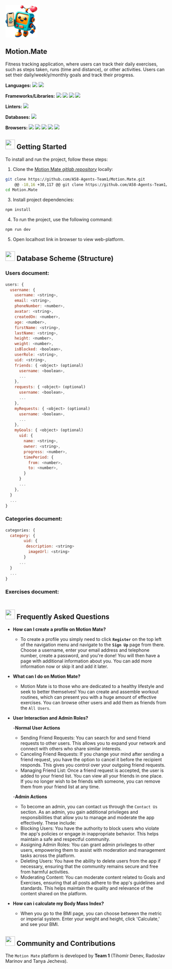 <img src="https://raw.githubusercontent.com/A58-Agents-Team1/Motion.Mate/main/src/assets/logo.png" width="100" height="100">

## Motion.Mate

Fitness tracking application, where users can track their daily exercises, such as steps taken, runs (time and distance), or other activities. Users can set their daily/weekly/monthly goals and track their progress.

**Languages:** <img src="https://upload.wikimedia.org/wikipedia/commons/6/6a/JavaScript-logo.png" height="20"> <img src="https://img.shields.io/badge/html5-%23E34F26.svg?style=for-the-badge&logo=html5&logoColor=white" height="20">

**Frameworks/Libraries:** <img src="https://img.shields.io/badge/react-%2320232a.svg?style=for-the-badge&logo=react&logoColor=%2361DAFB" height="20"> <img src="https://img.shields.io/badge/React_Router-CA4245?style=for-the-badge&logo=react-router&logoColor=white" height="20"> <img src="https://media.licdn.com/dms/image/D4E12AQE1NInvgAfR3Q/article-cover_image-shrink_423_752/0/1696488544540?e=1722470400&v=beta&t=B6ngRnuqG90ia7gPvOs2Wnjk7o8NlWQe3rOVhKAq6a0" height="25"> <img src="https://img.daisyui.com/images/daisyui-logo/daisyui-logotype.svg" height="20">

**Linters:** <img src="https://img.shields.io/badge/eslint-3A33D1?style=for-the-badge&logo=eslint&logoColor=white" height="20">

**Databases:** <img src="https://img.shields.io/badge/Firebase-039BE5?style=for-the-badge&logo=Firebase&logoColor=white" height="20">

**Browsers:** <img src="https://img.shields.io/badge/Google%20Chrome-4285F4?style=for-the-badge&logo=GoogleChrome&logoColor=white" height="20"> <img src="https://img.shields.io/badge/Safari-000000?style=for-the-badge&logo=Safari&logoColor=white" height="20"> <img src="https://img.shields.io/badge/Edge-0078D7?style=for-the-badge&logo=Microsoft-edge&logoColor=white" height="20"> <img src="https://img.shields.io/badge/Firefox-FF7139?style=for-the-badge&logo=Firefox-Browser&logoColor=white" height="20"> <img src="https://img.shields.io/badge/Opera-FF1B2D?style=for-the-badge&logo=Opera&logoColor=white" height="20">

## <img src="https://firebasestorage.googleapis.com/v0/b/dare2fit-f6eb4.appspot.com/o/assets%2FREADME-images%2Fstart.png?alt=media&token=ee8cc2b3-1a61-4519-9f96-59177216b4d6&_gl=1*t5p8co*_ga*MjExMzk5MTA5MC4xNjgzMjcwMjg1*_ga_CW55HF8NVT*MTY4NjU3Njg5Ni4xMDMuMS4xNjg2NTc4MDEzLjAuMC4w"  width="30" height="30"> Getting Started

To install and run the project, follow these steps:

1. Clone the [Motion Mate _gitlab repository_](https://github.com/A58-Agents-Team1/Motion.Mate) locally:

```bash
git clone https://github.com/A58-Agents-Team1/Motion.Mate.git
	@@ -18,16 +30,117 @@ git clone https://github.com/A58-Agents-Team1/Motion.Mate.git
cd Motion.Mate
```

3. Install project dependencies:

```bash
npm install
```

4. To run the project, use the following command:

```bash
npm run dev
```

5. Open localhost link in browser to view web-platform.

## <img src="https://firebasestorage.googleapis.com/v0/b/dare2fit-f6eb4.appspot.com/o/assets%2FREADME-images%2Fdatabase.png?alt=media&token=958f4c41-6532-4e07-a31d-e437ebe00527&_gl=1*o97b6d*_ga*MjExMzk5MTA5MC4xNjgzMjcwMjg1*_ga_CW55HF8NVT*MTY4NjU3Njg5Ni4xMDMuMS4xNjg2NTc3OTQ0LjAuMC4w"  width="30" height="30"> Database Scheme (Structure)

### Users document:

```js
users: {
  username: {
    username: <string>,
    email: <string>,
    phoneNumber: <number>,
    avatar: <string>,
    createdOn: <number>,
    age: <number>,
    firstName: <string>,
    lastName: <string>,
    height: <number>,
    weight: <number>,
    isBlocked: <boolean>,
    userRole: <string>,
    uid: <string>,
    friends: { <object> (optional)
      username: <boolean>,
      ...
    },
    requests: { <object> (optional)
      username: <boolean>,
      ...
    },
    myRequests: { <object> (optional)
      username: <boolean>,
      ...
    },
    myGoals: { <object> (optional)
      uid: {
        name: <string>,
        owner: <string>,
        progress: <number>,
        timePeriod: {
          from: <number>,
          to: <number>,
        }
      }
      ...
    },
  }
  ...
}

```

### Categories document:

```js
categories: {
  category: {
        uid: {
         description: <string>
          imageUrl: <string>
        }
      ...
  }
  ...
}

```

### Exercises document:

```js

```

## <img src="https://firebasestorage.googleapis.com/v0/b/dare2fit-f6eb4.appspot.com/o/assets%2FREADME-images%2Ffaq.png?alt=media&token=12b5c59f-8faf-4cba-98f4-b6cd9329b78b&_gl=1*9f9cxq*_ga*MjExMzk5MTA5MC4xNjgzMjcwMjg1*_ga_CW55HF8NVT*MTY4NjU3Njg5Ni4xMDMuMS4xNjg2NTc3OTYxLjAuMC4w"  width="30" height="30"> Frequently Asked Questions

- **How can I create a profile on Motion Mate?**
  - To create a profile you simply need to click **`Register`** on the top left of the navigation menu and navigate to the **`Sign Up`** page from there. Choose a username, enter your email address and telephone number, create a password, and you're done! You will then have a page with additional information about you. You can add more information now or skip it and add it later.
- **What can I do on Motion Mate?**
  - Motion Mate is to those who are dedicated to a healthy lifestyle and seek to better themselves! You can create and assemble workout routines, which can present you with a huge amount of effective exercises. You can browse other users and add them as friends from the `All Users`.
- **User Interaction and Admin Roles?**

  -**Normal User Actions**

  - Sending Friend Requests: You can search for and send friend requests to other users. This allows you to expand your network and connect with others who share similar interests.
  - Canceling Friend Requests: If you change your mind after sending a friend request, you have the option to cancel it before the recipient responds. This gives you control over your outgoing friend requests.
  - Managing Friend List: Once a friend request is accepted, the user is added to your friend list. You can view all your friends in one place. If you no longer wish to be friends with someone, you can remove them from your friend list at any time.

  -**Admin Actions**

  - To become an admin, you can contact us through the `Contact Us` section. As an admin, you gain additional privileges and responsibilities that allow you to manage and moderate the app effectively. These include:
  - Blocking Users: You have the authority to block users who violate the app's policies or engage in inappropriate behavior. This helps maintain a safe and respectful community.
  - Assigning Admin Roles: You can grant admin privileges to other users, empowering them to assist with moderation and management tasks across the platform.
  - Deleting Users: You have the ability to delete users from the app if necessary, ensuring that the community remains secure and free from harmful activities.
  - Moderating Content: You can moderate content related to Goals and Exercises, ensuring that all posts adhere to the app's guidelines and standards. This helps maintain the quality and relevance of the content shared on the platform.

- **How can i calculate my Body Mass Index?**
  - When you go to the BMI page, you can choose between the metric or imperial system. Enter your weight and height, click 'Calculate,' and see your BMI.

## <img src="https://firebasestorage.googleapis.com/v0/b/dare2fit-f6eb4.appspot.com/o/assets%2FREADME-images%2Fcommunity.png?alt=media&token=893ecd6f-908b-4c1e-9223-25d82f1bb8b1&_gl=1*watnuy*_ga*MjExMzk5MTA5MC4xNjgzMjcwMjg1*_ga_CW55HF8NVT*MTY4NjU3Njg5Ni4xMDMuMS4xNjg2NTc3OTI1LjAuMC4w"  width="30" height="30"> Community and Contributions

The `Motion Mate` platform is developed by **Team 1** (Tihomir Denev, Radoslav Marinov and Tanya Jecheva).

